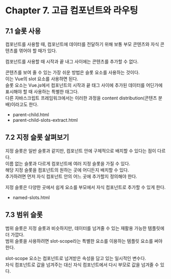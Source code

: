 # Chapter 7. 고급 컴포넌트와 라우팅

## 7.1 슬롯 사용

컴포넌트를 사용할 때, 컴포넌트에 데이터를 전달하기 위해 보통 부모 콘텐츠와 자식 콘텐츠를 엮어야 할 때가 있다.

컴포넌트를 사용할 때 시작과 끝 내그 사이에는 콘텐츠를 추가할 수 없다.

콘텐츠를 보여 줄 수 있는 가장 쉬운 방법은 슬롯 요소를 사용하는 것이다.  
이는 Vue의 slot 요소를 사용하면 된다.  
슬롯 요소는 Vue.js에서 컴포넌트의 시작과 끝 태그 사이에 추가된 데이터를 어딘가에 표시해야 할 때 사용하는 특별한 태그다.  
다른 자바스크립트 프레임워크에서는 이러한 과정을 content distribution(콘텐츠 분배)이라고도 한다.

- parent-child.html
- parent-child-slots-extract.html

## 7.2 지정 슬롯 살펴보기

지정 슬롯은 일반 슬롯과 같지만, 컴포넌트 안에 구체적으로 배치할 수 있다는 점이 다르다.  
이름 없는 슬롯과 다르게 컴포넌트에 여러 지정 슬롯을 가질 수 있다.  
해당 지정 슬롯을 컴포넌트의 원하는 곳에 어디든지 배치할 수 있다.  
추가하려면 먼저 자식 컴포넌트 안의 어느 곳에 추가할지 정의해야 한다.

지정 슬롯은 다양한 곳에서 쉽게 요소를 부모에서 자식 컴포넌트로 추가할 수 있게 한다.

- named-slots.html

## 7.3 범위 슬롯

범위 슬롯은 지정 슬롯과 비슷하지만, 데이터를 넘겨줄 수 있는 재활용 가능한 템플릿에 더 가깝다.  
범위 슬롯을 사용하려면 slot-scope라는 특별한 요소를 이용하는 템플릿 요소를 써야 한다.  

slot-scope 요소는 컴포넌트로 넘겨받은 속성을 담고 있는 일시적인 변수다.  
자식 컴포넌트로 값을 넘겨주는 대신 자식 컴포넌트에서 다시 부모로 값을 넘겨줄 수 있다.